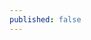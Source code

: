 ```yaml
---
published: false
---
```


<!---
layout: module
id: Start9.AllIn10
title: All-in-10 Menu
category: module
readme: https://raw.githubusercontent.com/startnine/originmenu/master/README.md
--->
